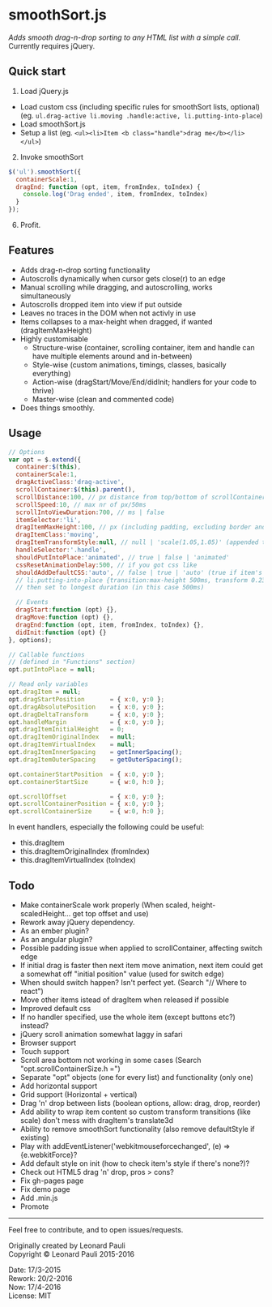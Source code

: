 # smoothSort.js
*Adds smooth drag-n-drop sorting to any HTML list with a simple call.*
Currently requires jQuery.


## Quick start

1. Load jQuery.js
-  Load custom css (including specific rules for smoothSort lists, optional)  
   (eg. `ul.drag-active li.moving .handle:active, li.putting-into-place`)
-  Load smoothSort.js
-  Setup a list (eg. `<ul><li>Item <b class="handle">drag me</b></li></ul>`)
2. Invoke smoothSort
```javascript
$('ul').smoothSort({
  containerScale:1,
  dragEnd: function (opt, item, fromIndex, toIndex) {
    console.log('Drag ended', item, fromIndex, toIndex)
  }
});
```
6. Profit.


## Features

- Adds drag-n-drop sorting functionality
- Autoscrolls dynamically when cursor gets close(r) to an edge
- Manual scrolling while dragging, and autoscrolling, works simultaneously
- Autoscrolls dropped item into view if put outside
- Leaves no traces in the DOM when not activly in use
- Items collapses to a max-height when dragged, if wanted (dragItemMaxHeight)
- Highly customisable
  - Structure-wise (container, scrolling container, item and handle can have multiple elements around and in-between)
  - Style-wise (custom animations, timings, classes, basically everything)
  - Action-wise (dragStart/Move/End/didInit; handlers for your code to thrive)
  - Master-wise (clean and commented code)
- Does things smoothly.


## Usage

```javascript
// Options
var opt = $.extend({
  container:$(this),
  containerScale:1,
  dragActiveClass:'drag-active',
  scrollContainer:$(this).parent(),
  scrollDistance:100, // px distance from top/bottom of scrollContainer, to activate autoScroll, or false
  scrollSpeed:10, // max nr of px/50ms
  scrollIntoViewDuration:700, // ms | false
  itemSelector:'li',
  dragItemMaxHeight:100, // px (including padding, excluding border and margin)
  dragItemClass:'moving',
  dragItemTransformStyle:null, // null | 'scale(1.05,1.05)' (appended to 'translate3D(...) ')
  handleSelector:'.handle',
  shouldPutIntoPlace:'animated', // true | false | 'animated'
  cssResetAnimationDelay:500, // if you got css like
  shouldAddDefaultCSS:'auto', // false | true | 'auto' (true if item's css transition value is the default "all 0s ease 0s")
  // li.putting-into-place {transition:max-height 500ms, transform 0.23s ease-out;}
  // then set to longest duration (in this case 500ms)

  // Events
  dragStart:function (opt) {},
  dragMove:function (opt) {},
  dragEnd:function (opt, item, fromIndex, toIndex) {},
  didInit:function (opt) {}
}, options);

// Callable functions
// (defined in "Functions" section)
opt.putIntoPlace = null;

// Read only variables
opt.dragItem = null;
opt.dragStartPosition       = { x:0, y:0 };
opt.dragAbsolutePosition    = { x:0, y:0 };
opt.dragDeltaTransform      = { x:0, y:0 };
opt.handleMargin            = { x:0, y:0 };
opt.dragItemInitialHeight   = 0;
opt.dragItemOriginalIndex   = null;
opt.dragItemVirtualIndex    = null;
opt.dragItemInnerSpacing    = getInnerSpacing();
opt.dragItemOuterSpacing    = getOuterSpacing();

opt.containerStartPosition  = { x:0, y:0 };
opt.containerStartSize      = { w:0, h:0 };

opt.scrollOffset            = { x:0, y:0 };
opt.scrollContainerPosition = { x:0, y:0 };
opt.scrollContainerSize     = { w:0, h:0 };
```

In event handlers, especially the following could be useful:
- this.dragItem
- this.dragItemOriginalIndex (fromIndex)
- this.dragItemVirtualIndex (toIndex)


## Todo

- Make containerScale work properly (When scaled, height-scaledHeight... get top offset and use)
- Rework away jQuery dependency.
- As an ember plugin?
- As an angular plugin?
- Possible padding issue when applied to scrollContainer, affecting switch edge
- If initial drag is faster then next item move animation, next item could get a somewhat off "initial position" value (used for switch edge)
- When should switch happen? Isn't perfect yet. (Search "// Where to react")
- Move other items istead of dragItem when released if possible
- Improved default css
- If no handler specified, use the whole item (except buttons etc?) instead?
- jQuery scroll animation somewhat laggy in safari
- Browser support
- Touch support
- Scroll area bottom not working in some cases (Search "opt.scrollContainerSize.h       =")
- Separate "opt" objects (one for every list) and functionality (only one)
- Add horizontal support
- Grid support (Horizontal + vertical)
- Drag 'n' drop between lists (boolean options, allow: drag, drop, reorder)
- Add ability to wrap item content so custom transform transitions (like scale) don't mess with dragItem's translate3d
- Ability to remove smoothSort functionality (also remove defaultStyle if existing)
- Play with addEventListener('webkitmouseforcechanged', (e) => {e.webkitForce}?
- Add default style on init (how to check item's style if there's none?)?
- Check out HTML5 drag 'n' drop, pros > cons?
- Fix gh-pages page
- Fix demo page
- Add .min.js
- Promote

---

Feel free to contribute, and to open issues/requests.

Originally created by Leonard Pauli  
Copyright © Leonard Pauli 2015-2016  

Date: 17/3-2015  
Rework: 20/2-2016  
Now: 17/4-2016  
License: MIT  